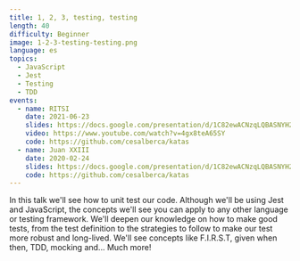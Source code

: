 ```yaml
---
title: 1, 2, 3, testing, testing
length: 40
difficulty: Beginner
image: 1-2-3-testing-testing.png
language: es
topics:
  - JavaScript
  - Jest
  - Testing
  - TDD
events:
  - name: RITSI
    date: 2021-06-23
    slides: https://docs.google.com/presentation/d/1C82ewACNzqLQBASNYH2DItftTgKSjmdSoanmaMvagzU/edit?usp=sharing
    video: https://www.youtube.com/watch?v=4gx8teA65SY
    code: https://github.com/cesalberca/katas
  - name: Juan XXIII
    date: 2020-02-24
    slides: https://docs.google.com/presentation/d/1C82ewACNzqLQBASNYH2DItftTgKSjmdSoanmaMvagzU/edit?usp=sharing
    code: https://github.com/cesalberca/katas
---
```


In this talk we'll see how to unit test our code. Although we'll be using Jest and JavaScript, the concepts we'll see you can apply to any other language or testing framework. We'll deepen our knowledge on how to make good tests, from the test definition to the strategies to follow to make our test more robust and long-lived. We'll see concepts like F.I.R.S.T, given when then, TDD, mocking and... Much more!
